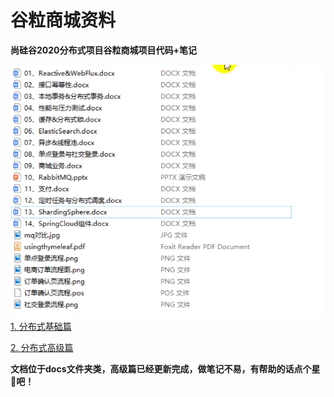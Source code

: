 # 谷粒商城资料

**尚硅谷2020分布式项目谷粒商城项目代码+笔记**

![image-20210218081422602](docs/image-20210218081422602.png)
[1. 分布式基础篇](docs/谷粒商城—分布式基础.md)

[2. 分布式高级篇](docs/谷粒商城—分布式高级.md)

**文档位于docs文件夹类，高级篇已经更新完成，做笔记不易，有帮助的话点个星💖吧！**
